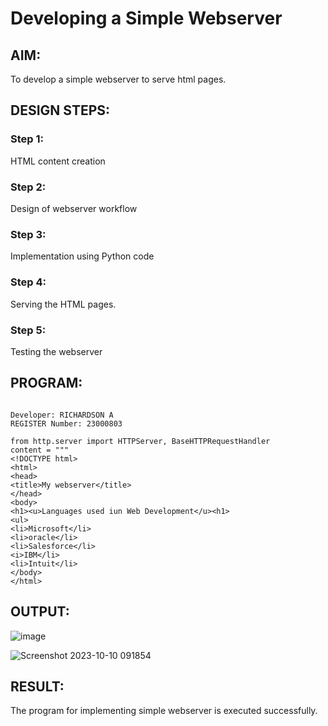 # Developing a Simple Webserver
## AIM:
To develop a simple webserver to serve html pages.

## DESIGN STEPS:
### Step 1: 
HTML content creation
### Step 2:
Design of webserver workflow
### Step 3:
Implementation using Python code
### Step 4:
Serving the HTML pages.
### Step 5:
Testing the webserver

## PROGRAM:
```

Developer: RICHARDSON A
REGISTER Number: 23000803

from http.server import HTTPServer, BaseHTTPRequestHandler
content = """
<!DOCTYPE html>
<html>
<head>
<title>My webserver</title>
</head>
<body>
<h1><u>Languages used iun Web Development</u><h1>
<ul>
<li>Microsoft</li>
<li>oracle</li>
<li>Salesforce</li>
<i>IBM</li>
<li>Intuit</li>
</body>
</html>

```


## OUTPUT:

![image](https://github.com/Richard01072002/simplewebserver/assets/141472248/70050f1c-00f0-432a-ba7b-dab3f180ce58)

![Screenshot 2023-10-10 091854](https://github.com/Richard01072002/simplewebserver/assets/141472248/16e61875-9950-4009-9940-9676c434ac3c)


## RESULT:
The program for implementing simple webserver is executed successfully.
